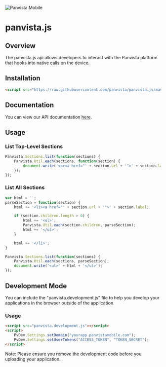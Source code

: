 ![Panvista Mobile](http://panvistamobile.com/static/git/panvista.png)

panvista.js
===========

## Overview
The panvista.js api allows developers to interact with the Panvista platform that hooks into native calls on the device.

## Installation

```html
<script src="https://raw.githubusercontent.com/panvista/panvista.js/master/panvista.js"></script>
```

## Documentation

You can view our API documentation [here](https://panvista.atlassian.net/wiki/display/PM/Javascript+API).


## Usage

### List Top-Level Sections

```js
Panvista.Sections.list(function(sections) {
    Panvista.Util.each(sections, function(section) {
        document.write('<p><a href="' + section.url + '">' + section.label + '</a></p>');
    });
});
```

### List All Sections

```js
var html = '';
parseSection = function(section) {
    html += '<li><a href="' + section.url + '">' + section.label;

    if (section.children.length > 0) {
        html += '<ul>';
        Panvista.Util.each(section.children, parseSection);
        html += '</ul>';
    }

    html += '</li>';
}

Panvista.Sections.list(function(sections) {
    Panvista.Util.each(sections, parseSection);
    document.write('<ul>' + html + '</ul>');
});
```

## Development Mode

You can include the "panvista.development.js" file to help you develop your applications in the browser outside of the application.

### Usage
```html
<script src="panvista.development.js"></script>
<script>
    PvDev.Settings.setDomain("yourapp.panvistamobile.com");
    PvDev.Settings.setUserTokens("ACCESS_TOKEN", "TOKEN_SECRET");
</script>
```

Note: Please ensure you remove the development code before you uploading your application.
